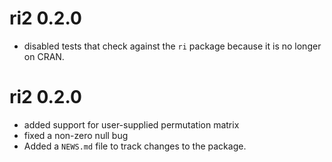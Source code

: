 # ri2 0.2.0

* disabled tests that check against the `ri` package because it is no longer on CRAN.


# ri2 0.2.0

* added support for user-supplied permutation matrix
* fixed a non-zero null bug
* Added a `NEWS.md` file to track changes to the package.
